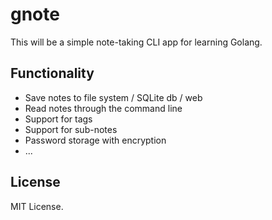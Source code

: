 # gnote

This will be a simple note-taking CLI app for learning Golang.

## Functionality

* Save notes to file system / SQLite db / web
* Read notes through the command line
* Support for tags
* Support for sub-notes
* Password storage with encryption
* ...

## License

MIT License.

